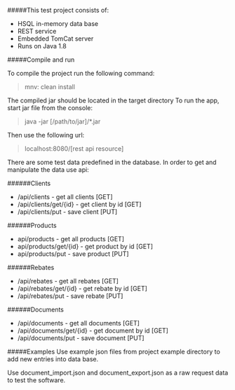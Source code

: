 #####This test project consists of:

* HSQL in-memory data base
* REST service
* Embedded TomCat server
* Runs on Java 1.8

#####Compile and run

To compile the project run the following command:
>mnv: clean install

The compiled jar should be located in the target directory
To run the app, start jar file from the console:
>java -jar [/path/to/jar]/*.jar

Then use the following url:
>localhost:8080/[rest api resource]

There are some test data predefined in the database. 
In order to get and manipulate the data use api:

######Clients
* /api/clients - get all clients [GET]    
* /api/clients/get/{id} - get client by id [GET]
* /api/clients/put - save client [PUT]

######Products
* api/products - get all products [GET]
* api/products/get/{id} - get product by id [GET]
* api/products/put - save product [PUT]

######Rebates
* /api/rebates - get all rebates [GET]
* /api/rebates/get/{id} - get rebate by id [GET]
* /api/rebates/put - save rebate [PUT]

######Documents
* /api/documents - get all documents [GET]
* /api/documents/get/{id} - get document by id [GET]
* /api/documents/put - save document [PUT]

#####Examples
Use example json files from project example directory to add new entries into data base. 

Use document_import.json and document_export.json as a raw request data to test the software.